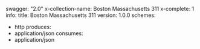 swagger: "2.0"
x-collection-name: Boston Massachusetts 311
x-complete: 1
info:
  title: Boston Massachusetts 311
  version: 1.0.0
schemes:
- http
produces:
- application/json
consumes:
- application/json